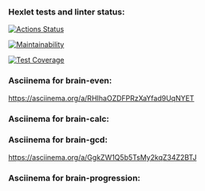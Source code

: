 ### Hexlet tests and linter status:
[![Actions Status](https://github.com/Spring-Silver-Bird/python-project-lvl1/workflows/hexlet-check/badge.svg)](https://github.com/Spring-Silver-Bird/python-project-lvl1/actions)

[![Maintainability](https://api.codeclimate.com/v1/badges/c6d4902fcfb210a114c9/maintainability)](https://codeclimate.com/github/Spring-Silver-Bird/python-project-lvl1/maintainability)

[![Test Coverage](https://api.codeclimate.com/v1/badges/c6d4902fcfb210a114c9/test_coverage)](https://codeclimate.com/github/Spring-Silver-Bird/python-project-lvl1/test_coverage)

### Asciinema for brain-even:

https://asciinema.org/a/RHIhaOZDFPRzXaYfad9UqNYET

### Asciinema for brain-calc:


### Asciinema for brain-gcd:

https://asciinema.org/a/GgkZW1Q5b5TsMy2kqZ34Z2BTJ

### Asciinema for brain-progression: